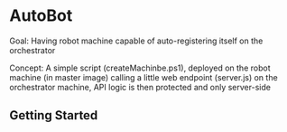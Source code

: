 # AutoBot

Goal: 
Having robot machine capable of auto-registering itself on the orchestrator

Concept:
A simple script (createMachinbe.ps1), deployed on the robot machine (in master image) calling a little web endpoint (server.js) on the orchestrator machine, API logic is then protected and only server-side


## Getting Started

